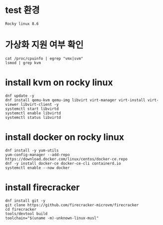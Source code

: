 # test 환경
```
Rocky linux 8.6
```

# 가상화 지원 여부 확인
```
cat /proc/cpuinfo | egrep "vmx|svm" 
lsmod | grep kvm
```

# install kvm on rocky linux
```
dnf update -y
dnf install qemu-kvm qemu-img libvirt virt-manager virt-install virt-viewer libvirt-client -y
systemctl start libvirtd
systemctl enable libvirtd
systemctl status libvirtd
```

# install docker on rocky linux
```
dnf install -y yum-utils
yum-config-manager --add-repo https://download.docker.com/linux/centos/docker-ce.repo
dnf -y install docker-ce docker-ce-cli containerd.io
systemctl enable --now docker
```

# install firecracker
```
dnf install git -y
git clone https://github.com/firecracker-microvm/firecracker
cd firecracker
tools/devtool build
toolchain="$(uname -m)-unknown-linux-musl" 
```

